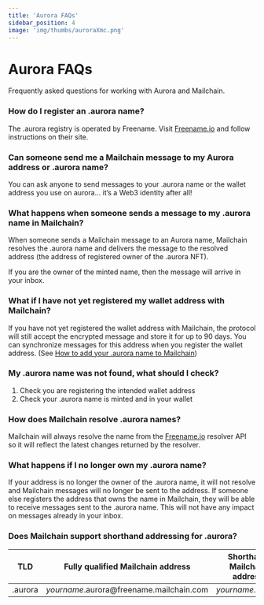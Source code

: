 ```yaml
---
title: 'Aurora FAQs'
sidebar_position: 4
image: 'img/thumbs/auroraXmc.png'
---
```


# Aurora FAQs

Frequently asked questions for working with Aurora and Mailchain.

### How do I register an .aurora name?

The .aurora registry is operated by Freename. Visit [Freename.io](https://freename.io) and follow instructions on their site.

### Can someone send me a Mailchain message to my Aurora address or .aurora name?

You can ask anyone to send messages to your .aurora name or the wallet address you use on aurora… it’s a Web3 identity after all!

### What happens when someone sends a message to my .aurora name in Mailchain?

When someone sends a Mailchain message to an Aurora name, Mailchain resolves the .aurora name and delivers the message to the resolved address (the address of registered owner of the .aurora NFT).

If you are the owner of the minted name, then the message will arrive in your inbox.

### What if I have not yet registered my wallet address with Mailchain?

If you have not yet registered the wallet address with Mailchain, the protocol will still accept the encrypted message and store it for up to 90 days. You can synchronize messages for this address when you register the wallet address. (See [How to add your .aurora name to Mailchain](/user/guides/wallets-and-identities/aurora/aurora-getting-started#how-to-add-your-aurora-name-to-mailchain))

### My .aurora name was not found, what should I check?

1. Check you are registering the intended wallet address
2. Check your .aurora name is minted and in your wallet

### How does Mailchain resolve .aurora names?

Mailchain will always resolve the name from the [Freename.io](https://freename.io) resolver API so it will reflect the latest changes returned by the resolver.

### What happens if I no longer own my .aurora name?

If your address is no longer the owner of the .aurora name, it will not resolve and Mailchain messages will no longer be sent to the address. If someone else registers the address that owns the name in Mailchain, they will be able to receive messages sent to the .aurora name. This will not have any impact on messages already in your inbox.

### Does Mailchain support shorthand addressing for .aurora?

| TLD     | Fully qualified Mailchain address                     | Shorthand Mailchain address | Name service address                    |
| ------- | ----------------------------------------------------- | --------------------------- | --------------------------------------- |
| .aurora | _yourname_.aurora<span>@</span>freename.mailchain.com | _yourname_.aurora           | _yourname_.aurora<span>@</span>freename |
